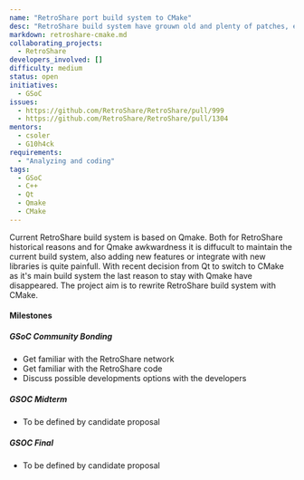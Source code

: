 ```yaml
---
name: "RetroShare port build system to CMake"
desc: "RetroShare build system have grouwn old and plenty of patches, even Qt is now moving away from Qmake toward CMake, times for porting to CMake has come for RetroShare too"
markdown: retroshare-cmake.md
collaborating_projects:
  - RetroShare
developers_involved: []
difficulty: medium
status: open
initiatives:
  - GSoC
issues:
  - https://github.com/RetroShare/RetroShare/pull/999
  - https://github.com/RetroShare/RetroShare/pull/1304
mentors:
  - csoler
  - G10h4ck
requirements:
  - "Analyzing and coding"
tags:
  - GSoC
  - C++
  - Qt
  - Qmake
  - CMake
---
```



Current RetroShare build system is based on Qmake. Both for RetroShare
historical reasons and for Qmake awkwardness it is diffucult to maintain the
current build system, also adding new features or integrate with new libraries
is quite painfull.
With recent decision from Qt to switch to CMake as it's main build system the
last reason to stay with Qmake have disappeared.
The project aim is to rewrite RetroShare build system with CMake.

#### Milestones

##### GSoC Community Bonding

* Get familiar with the RetroShare network
* Get familiar with the RetroShare code
* Discuss possible developments options with the developers


##### GSOC Midterm

* To be defined by candidate proposal


##### GSOC Final

* To be defined by candidate proposal
